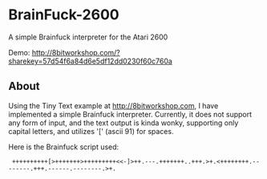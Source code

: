 # BrainFuck-2600
A simple Brainfuck interpreter for the Atari 2600

Demo: http://8bitworkshop.com/?sharekey=57d54f6a84d6e5df12dd0230f60c760a




## About

Using the Tiny Text example at http://8bitworkshop.com, I have implemented a simple Brainfuck interpreter. Currently, it does not support any form of input, and the text output is kinda wonky, supporting only capital letters, and utilizes '[' (ascii 91) for spaces.


Here is the Brainfuck script used:

     ++++++++++[>+++++++>+++++++++<<-]>++.---.+++++++..+++.>+.<++++++++.--------.+++.------.--------.>+.



